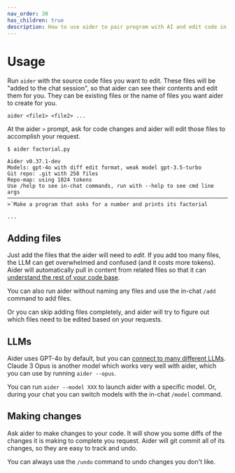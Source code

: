 ```yaml
---
nav_order: 30
has_children: true
description: How to use aider to pair program with AI and edit code in your local git repo.
---
```


# Usage

Run `aider` with the source code files you want to edit.
These files will be "added to the chat session", so that
aider can see their
contents and edit them for you.
They can be existing files or the name of files you want
aider to create for you.

```
aider <file1> <file2> ...
```

At the aider `>` prompt, ask for code changes and aider
will edit those files to accomplish your request.


```
$ aider factorial.py

Aider v0.37.1-dev
Models: gpt-4o with diff edit format, weak model gpt-3.5-turbo
Git repo: .git with 258 files
Repo-map: using 1024 tokens
Use /help to see in-chat commands, run with --help to see cmd line args
───────────────────────────────────────────────────────────────────────
>`Make a program that asks for a number and prints its factorial

...
```

## Adding files

Just add the files that the aider will need to *edit*.
If you add too many files, the LLM can get overwhelmed
and confused (and it costs more tokens).
Aider will automatically
pull in content from related files so that it can
[understand the rest of your code base](https://aider.chat/docs/repomap.html).

You can also run aider without naming any files and use the in-chat
`/add` command to add files.

Or you can skip adding files completely, and aider
will try to figure out which files need to be edited based
on your requests.

## LLMs

Aider uses GPT-4o by default, but you can
[connect to many different LLMs](/docs/llms.html).
Claude 3 Opus is another model which works very well with aider,
which you can use by running `aider --opus`.

You can run `aider --model XXX` to launch aider with
a specific model.
Or, during your chat you can switch models with the in-chat
`/model` command.

## Making changes

Ask aider to make changes to your code.
It will show you some diffs of the changes it is making to
complete you request.
Aider will git commit all of its changes,
so they are easy to track and undo.

You can always use the `/undo` command to undo changes you don't
like.
